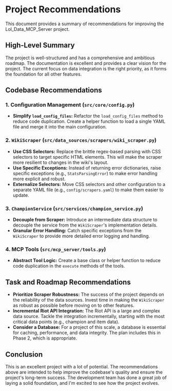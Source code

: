 # Project Recommendations

This document provides a summary of recommendations for improving the Lol_Data_MCP_Server project.

## High-Level Summary

The project is well-structured and has a comprehensive and ambitious roadmap. The documentation is excellent and provides a clear vision for the project. The current focus on data integration is the right priority, as it forms the foundation for all other features.

## Codebase Recommendations

### 1. Configuration Management (`src/core/config.py`)

*   **Simplify `load_config_files`:** Refactor the `load_config_files` method to reduce code duplication. Create a helper function to load a single YAML file and merge it into the main configuration.

### 2. `WikiScraper` (`src/data_sources/scrapers/wiki_scraper.py`)

*   **Use CSS Selectors:** Replace the brittle regex-based parsing with CSS selectors to target specific HTML elements. This will make the scraper more resilient to changes in the wiki's layout.
*   **Use Specific Exceptions:** Instead of returning error dictionaries, raise specific exceptions (e.g., `StatsParsingError`) to make error handling more explicit and robust.
*   **Externalize Selectors:** Move CSS selectors and other configuration to a separate YAML file (e.g., `config/scrapers.yaml`) to make them easier to update.

### 3. `ChampionService` (`src/services/champion_service.py`)

*   **Decouple from Scraper:** Introduce an intermediate data structure to decouple the service from the `WikiScraper`'s implementation details.
*   **Granular Error Handling:** Catch specific exceptions from the `WikiScraper` to provide more detailed error logging and handling.

### 4. MCP Tools (`src/mcp_server/tools.py`)

*   **Abstract Tool Logic:** Create a base class or helper function to reduce code duplication in the `execute` methods of the tools.

## Task and Roadmap Recommendations

*   **Prioritize Scraper Robustness:** The success of the project depends on the reliability of the data sources. Invest time in making the `WikiScraper` as robust as possible before moving on to other features.
*   **Incremental Riot API Integration:** The Riot API is a large and complex data source. Tackle the integration incrementally, starting with the most critical data points (e.g., champion and item data).
*   **Consider a Database:** For a project of this scale, a database is essential for caching, performance, and data integrity. The plan includes this in Phase 2, which is appropriate.

## Conclusion

This is an excellent project with a lot of potential. The recommendations above are intended to help improve the codebase's quality and ensure the project's long-term success. The development team has done a great job of laying a solid foundation, and I'm excited to see how the project evolves.